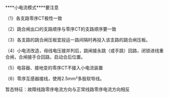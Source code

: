 ***\*小电流模式\****要注意

（1）各支路零序CT极性一致

（2）跳合闸出口的支路顺序与零序CT的支路顺序要一致

（3）各支路的跳合闸压板宜投运一路间隔时再投入该支路的跳合闸压板。

（4）小电流改造，母线电压接并列后，跳闸接永跳（或手跳）回路，闭锁进线重合闸，合闸接手合回路，启动合后位置。

（5）电容器、接地变的零序CT不接入小电流装置

（6）零序互感器接线，使用2.5mm²多股软导线。

 

暂态特征：故障线路零序电流方向与正常线路零序电流方向相反